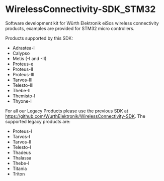 # WirelessConnectivity-SDK_STM32
Software development kit for Würth Elektronik eiSos wireless connectivity products, examples are provided for STM32 micro controllers.

Products supported by this SDK:

- Adrastea-I
- Calypso
- Metis (-I and -II)
- Proteus-e
- Proteus-II
- Proteus-III
- Tarvos-III
- Telesto-III
- Thebe-II
- Themisto-I
- Thyone-I

For all our Legacy Products please use the previous SDK at https://github.com/WurthElektronik/WirelessConnectivity-SDK.
The supported legacy products are:

- Proteus-I
- Tarvos-I
- Tarvos-II
- Telesto-I
- Thadeus
- Thalassa
- Thebe-I
- Titania
- Triton
